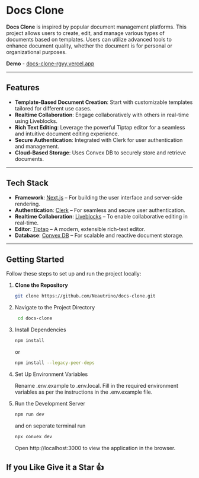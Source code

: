# Docs Clone

**Docs Clone** is inspired by popular document management platforms. This project allows users to create, edit, and manage various types of documents based on templates. Users can utilize advanced tools to enhance document quality, whether the document is for personal or organizational purposes.

**Demo** - [docs-clone-rgyy.vercel.app
](docs-clone-rgyy.vercel.app
)

---

## Features

- **Template-Based Document Creation**: Start with customizable templates tailored for different use cases.
- **Realtime Collaboration**: Engage collaboratively with others in real-time using Liveblocks.
- **Rich Text Editing**: Leverage the powerful Tiptap editor for a seamless and intuitive document editing experience.
- **Secure Authentication**: Integrated with Clerk for user authentication and management.
- **Cloud-Based Storage**: Uses Convex DB to securely store and retrieve documents.

---

## Tech Stack

- **Framework**: [Next.js](https://nextjs.org/) – For building the user interface and server-side rendering.
- **Authentication**: [Clerk](https://clerk.dev/) – For seamless and secure user authentication.
- **Realtime Collaboration**: [Liveblocks](https://liveblocks.io/) – To enable collaborative editing in real-time.
- **Editor**: [Tiptap](https://tiptap.dev/) – A modern, extensible rich-text editor.
- **Database**: [Convex DB](https://convex.dev/) – For scalable and reactive document storage.

---

## Getting Started

Follow these steps to set up and run the project locally:

1. **Clone the Repository**
   ```bash
   git clone https://github.com/Neautrino/docs-clone.git
   ```
2. Navigate to the Project Directory

   ```bash
    cd docs-clone
    ```
3. Install Dependencies

    ```bash
    npm install
    ```
    or
    ``` bash
    npm install --legacy-peer-deps
    ```
4. Set Up Environment Variables

    Rename .env.example to .env.local.
Fill in the required environment variables as per the instructions in the .env.example file.

5. Run the Development Server

    ```bash
    npm run dev
    ```
    and on seperate terminal run
    ```bash
    npx convex dev
    ```
    Open http://localhost:3000 to view the application in the browser.

## If you Like Give it a Star 👍
